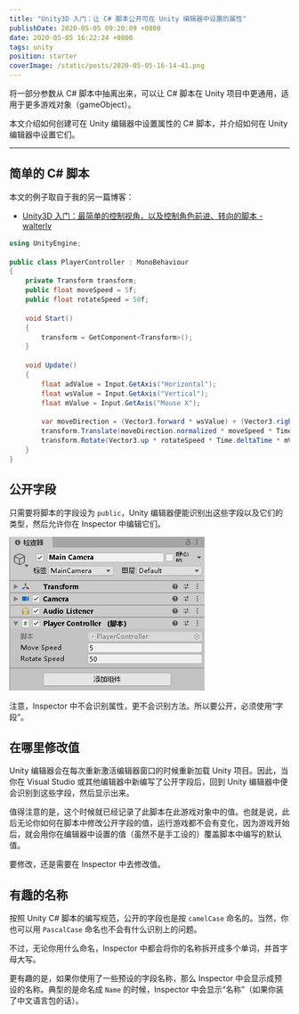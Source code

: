 ```yaml
---
title: "Unity3D 入门：让 C# 脚本公开可在 Unity 编辑器中设置的属性"
publishDate: 2020-05-05 09:20:09 +0800
date: 2020-05-05 16:22:24 +0800
tags: unity
position: starter
coverImage: /static/posts/2020-05-05-16-14-41.png
---
```


将一部分参数从 C# 脚本中抽离出来，可以让 C# 脚本在 Unity 项目中更通用，适用于更多游戏对象（gameObject）。

本文介绍如何创建可在 Unity 编辑器中设置属性的 C# 脚本，并介绍如何在 Unity 编辑器中设置它们。

---

<div id="toc"></div>

## 简单的 C# 脚本

本文的例子取自于我的另一篇博客：

- [Unity3D 入门：最简单的控制视角，以及控制角色前进、转向的脚本 - walterlv](/post/unity-starter-handle-base-player-input-for-movement.html)

```csharp
using UnityEngine;

public class PlayerController : MonoBehaviour
{
    private Transform transform;
    public float moveSpeed = 5f;
    public float rotateSpeed = 50f;

    void Start()
    {
        transform = GetComponent<Transform>();
    }

    void Update()
    {
        float adValue = Input.GetAxis("Horizontal");
        float wsValue = Input.GetAxis("Vertical");
        float mValue = Input.GetAxis("Mouse X");

        var moveDirection = (Vector3.forward * wsValue) + (Vector3.right * adValue);
        transform.Translate(moveDirection.normalized * moveSpeed * Time.deltaTime, Space.Self);
        transform.Rotate(Vector3.up * rotateSpeed * Time.deltaTime * mValue);
    }
}
```

## 公开字段

只需要将脚本的字段设为 `public`，Unity 编辑器便能识别出这些字段以及它们的类型，然后允许你在 Inspector 中编辑它们。

![在 Inspector 中设置公开字段的值](/static/posts/2020-05-05-16-14-41.png)

注意，Inspector 中不会识别属性，更不会识别方法。所以要公开，必须使用“字段”。

## 在哪里修改值

Unity 编辑器会在每次重新激活编辑器窗口的时候重新加载 Unity 项目。因此，当你在 Visual Studio 或其他编辑器中新编写了公开字段后，回到 Unity 编辑器中便会识别到这些字段，然后显示出来。

值得注意的是，这个时候就已经记录了此脚本在此游戏对象中的值。也就是说，此后无论你如何在脚本中修改公开字段的值，运行游戏都不会有变化，因为游戏开始后，就会用你在编辑器中设置的值（虽然不是手工设的）覆盖脚本中编写的默认值。

要修改，还是需要在 Inspector 中去修改值。

## 有趣的名称

按照 Unity C# 脚本的编写规范，公开的字段也是按 `camelCase` 命名的。当然，你也可以用 `PascalCase` 命名也不会有什么识别上的问题。

不过，无论你用什么命名，Inspector 中都会将你的名称拆开成多个单词，并首字母大写。

更有趣的是，如果你使用了一些预设的字段名称，那么 Inspector 中会显示成预设的名称。典型的是命名成 `Name` 的时候，Inspector 中会显示“名称”（如果你装了中文语言包的话）。

